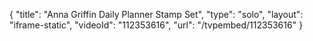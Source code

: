 {
    "title": "Anna Griffin Daily Planner Stamp Set",
    "type": "solo",
    "layout": "iframe-static",
    "videoId": "112353616",
    "url": "\/tvpembed\/112353616"
}
